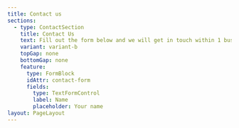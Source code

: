 ```yaml
---
title: Contact us
sections:
  - type: ContactSection
    title: Contact Us
    text: Fill out the form below and we will get in touch within 1 business day.
    variant: variant-b
    topGap: none
    bottomGap: none
    feature:
      type: FormBlock
      idAttr: contact-form
      fields:
        type: TextFormControl
        label: Name
        placeholder: Your name
layout: PageLayout
---
```

